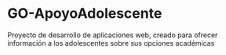 # GO-ApoyoAdolescente
Proyecto de desarrollo de aplicaciones web, creado para ofrecer información a los adolescentes sobre sus opciones académicas
